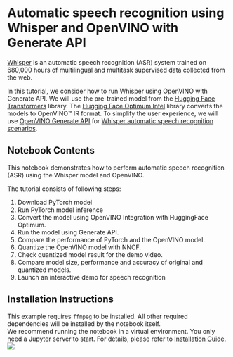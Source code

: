 # Automatic speech recognition using Whisper and OpenVINO with Generate API

[Whisper](https://openai.com/index/whisper/) is an automatic speech recognition (ASR) system trained on 680,000 hours of multilingual and multitask supervised data collected from the web.

In this tutorial, we consider how to run Whisper using OpenVINO with Generate API. We will use the pre-trained model from the [Hugging Face Transformers](https://github.com/openvinotoolkit/openvino.genai) library. The [Hugging Face Optimum Intel](https://huggingface.co/docs/optimum/intel/index) library converts the models to OpenVINO™ IR format. To simplify the user experience, we will use [OpenVINO Generate API](https://github.com/openvinotoolkit/openvino.genai) for [Whisper automatic speech recognition scenarios](https://github.com/openvinotoolkit/openvino.genai/blob/master/samples/python/whisper_speech_recognition/README.md).

## Notebook Contents

This notebook demonstrates how to perform automatic speech recognition (ASR) using the Whisper model and OpenVINO.

The tutorial consists of following steps:
1. Download PyTorch model
2. Run PyTorch model inference
3. Convert the model using OpenVINO Integration with HuggingFace Optimum.
4. Run the model using Generate API.
5. Compare the performance of PyTorch and the OpenVINO model.
6. Quantize the OpenVINO model with NNCF.
7. Check quantized model result for the demo video.
8. Compare model size, performance and accuracy of original and quantized models.
9. Launch an interactive demo for speech recognition


## Installation Instructions

This example requires `ffmpeg` to be installed. All other required dependencies will be installed by the notebook itself.</br>
We recommend running the notebook in a virtual environment. You only need a Jupyter server to start.
For details, please refer to [Installation Guide](../../README.md).
<img referrerpolicy="no-referrer-when-downgrade" src="https://static.scarf.sh/a.png?x-pxid=5b5a4db0-7875-4bfb-bdbd-01698b5b1a77&file=notebooks/whisper-asr-genai/README.md" />